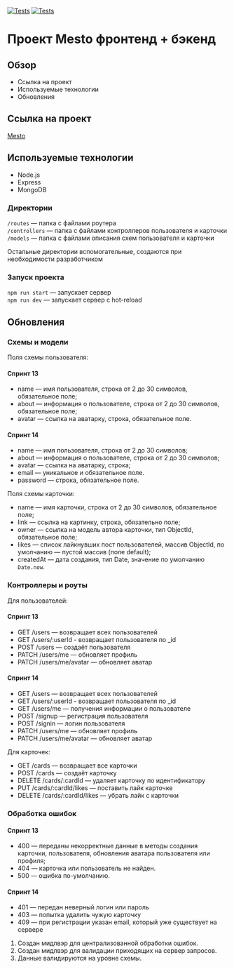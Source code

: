 [![Tests](../../actions/workflows/tests-13-sprint.yml/badge.svg)](../../actions/workflows/tests-13-sprint.yml) [![Tests](../../actions/workflows/tests-14-sprint.yml/badge.svg)](../../actions/workflows/tests-14-sprint.yml)

# Проект Mesto фронтенд + бэкенд

## Обзор

- Ссылка на проект
- Используемые технологии
- Обновления

## Ссылка на проект

[Mesto](https://github.com/never2vin/express-mesto-gha#readme)

## Используемые технологии

- Node.js
- Express
- MongoDB

### Директории

`/routes` — папка с файлами роутера  
`/controllers` — папка с файлами контроллеров пользователя и карточки  
`/models` — папка с файлами описания схем пользователя и карточки

Остальные директории вспомогательные, создаются при необходимости разработчиком

### Запуск проекта

`npm run start` — запускает сервер  
`npm run dev` — запускает сервер с hot-reload

## Обновления

### Схемы и модели

Поля схемы пользователя:

#### Спринт 13

- name — имя пользователя, строка от 2 до 30 символов, обязательное поле;
- about — информация о пользователе, строка от 2 до 30 символов, обязательное поле;
- avatar — ссылка на аватарку, строка, обязательное поле.

#### Спринт 14

- name — имя пользователя, строка от 2 до 30 символов;
- about — информация о пользователе, строка от 2 до 30 символов;
- avatar — ссылка на аватарку, строка;
- email — уникальное и обязательное поле.
- password — строка, обязательное поле.

Поля схемы карточки:

- name — имя карточки, строка от 2 до 30 символов, обязательное поле;
- link — ссылка на картинку, строка, обязательно поле;
- owner — ссылка на модель автора карточки, тип ObjectId, обязательное поле;
- likes — список лайкнувших пост пользователей, массив ObjectId, по умолчанию — пустой массив (поле default);
- createdAt — дата создания, тип Date, значение по умолчанию `Date.now`.

### Контроллеры и роуты

Для пользователей:

#### Спринт 13

- GET /users — возвращает всех пользователей
- GET /users/:userId - возвращает пользователя по \_id
- POST /users — создаёт пользователя
- PATCH /users/me — обновляет профиль
- PATCH /users/me/avatar — обновляет аватар

#### Спринт 14

- GET /users — возвращает всех пользователей
- GET /users/:userId - возвращает пользователя по \_id
- GET /users/me — получения информации о пользователе
- POST /signup — регистрация пользователя
- POST /signin — логин пользователя
- PATCH /users/me — обновляет профиль
- PATCH /users/me/avatar — обновляет аватар

Для карточек:

- GET /cards — возвращает все карточки
- POST /cards — создаёт карточку
- DELETE /cards/:cardId — удаляет карточку по идентификатору
- PUT /cards/:cardId/likes — поставить лайк карточке
- DELETE /cards/:cardId/likes — убрать лайк с карточки

### Обработка ошибок

#### Спринт 13

- 400 — переданы некорректные данные в методы создания карточки, пользователя, обновления аватара пользователя или профиля;
- 404 — карточка или пользователь не найден.
- 500 — ошибка по-умолчанию.

#### Спринт 14

- 401 — передан неверный логин или пароль
- 403 — попытка удалить чужую карточку
- 409 — при регистрации указан email, который уже существует на сервере

1. Создан мидлвэр для централизованной обработки ошибок.
2. Создан мидлвэр для валидации приходящих на сервер запросов.
3. Данные валидируются на уровне схемы.
